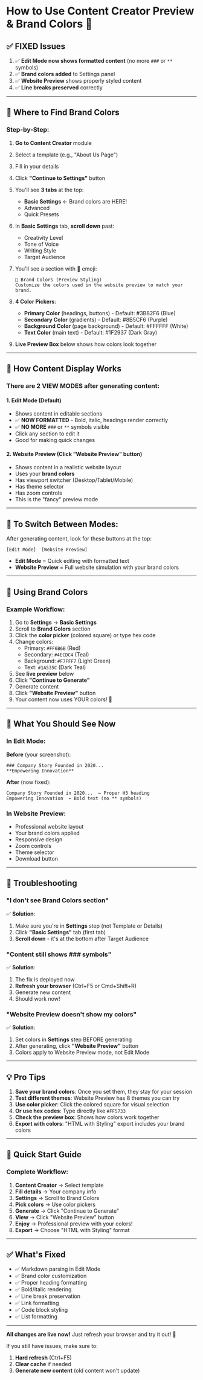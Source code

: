 # How to Use Content Creator Preview & Brand Colors 🎨

## ✅ FIXED Issues

1. ✅ **Edit Mode now shows formatted content** (no more `###` or `**` symbols)
2. ✅ **Brand colors added** to Settings panel
3. ✅ **Website Preview** shows properly styled content
4. ✅ **Line breaks preserved** correctly

---

## 📍 Where to Find Brand Colors

### Step-by-Step:

1. **Go to Content Creator** module
2. Select a template (e.g., "About Us Page")
3. Fill in your details
4. Click **"Continue to Settings"** button
5. You'll see **3 tabs** at the top:
   - **Basic Settings** ← Brand colors are HERE!
   - Advanced
   - Quick Presets

6. In **Basic Settings** tab, **scroll down** past:
   - Creativity Level
   - Tone of Voice
   - Writing Style
   - Target Audience

7. You'll see a section with 🎨 emoji:
   ```
   🎨 Brand Colors (Preview Styling)
   Customize the colors used in the website preview to match your brand.
   ```

8. **4 Color Pickers**:
   - **Primary Color** (headings, buttons) - Default: #3B82F6 (Blue)
   - **Secondary Color** (gradients) - Default: #8B5CF6 (Purple)
   - **Background Color** (page background) - Default: #FFFFFF (White)
   - **Text Color** (main text) - Default: #1F2937 (Dark Gray)

9. **Live Preview Box** below shows how colors look together

---

## 🎯 How Content Display Works

### There are 2 VIEW MODES after generating content:

#### 1. **Edit Mode** (Default)
- Shows content in editable sections
- ✅ **NOW FORMATTED** - Bold, italic, headings render correctly
- ✅ **NO MORE** `###` or `**` symbols visible
- Click any section to edit it
- Good for making quick changes

#### 2. **Website Preview** (Click "Website Preview" button)
- Shows content in a realistic website layout
- Uses your **brand colors**
- Has viewport switcher (Desktop/Tablet/Mobile)
- Has theme selector
- Has zoom controls
- This is the "fancy" preview mode

---

## 🔄 To Switch Between Modes:

After generating content, look for these buttons at the top:

```
[Edit Mode]  [Website Preview]
```

- **Edit Mode** = Quick editing with formatted text
- **Website Preview** = Full website simulation with your brand colors

---

## 🎨 Using Brand Colors

### Example Workflow:

1. Go to **Settings** → **Basic Settings**
2. Scroll to **Brand Colors** section
3. Click the **color picker** (colored square) or type hex code
4. Change colors:
   - Primary: `#FF6B6B` (Red)
   - Secondary: `#4ECDC4` (Teal)
   - Background: `#F7FFF7` (Light Green)
   - Text: `#1A535C` (Dark Teal)
5. See **live preview** below
6. Click **"Continue to Generate"**
7. Generate content
8. Click **"Website Preview"** button
9. Your content now uses YOUR colors! 🎉

---

## 📸 What You Should See Now

### In Edit Mode:
**Before** (your screenshot):
```
### Company Story Founded in 2020...
**Empowering Innovation**
```

**After** (now fixed):
```
Company Story Founded in 2020...  ← Proper H3 heading
Empowering Innovation  ← Bold text (no ** symbols)
```

### In Website Preview:
- Professional website layout
- Your brand colors applied
- Responsive design
- Zoom controls
- Theme selector
- Download button

---

## 🐛 Troubleshooting

### "I don't see Brand Colors section"
✅ **Solution**: 
1. Make sure you're in **Settings** step (not Template or Details)
2. Click **"Basic Settings"** tab (first tab)
3. **Scroll down** - it's at the bottom after Target Audience

### "Content still shows ### symbols"
✅ **Solution**: 
1. The fix is deployed now
2. **Refresh your browser** (Ctrl+F5 or Cmd+Shift+R)
3. Generate new content
4. Should work now!

### "Website Preview doesn't show my colors"
✅ **Solution**:
1. Set colors in **Settings** step BEFORE generating
2. After generating, click **"Website Preview"** button
3. Colors apply to Website Preview mode, not Edit Mode

---

## 💡 Pro Tips

1. **Save your brand colors**: Once you set them, they stay for your session
2. **Test different themes**: Website Preview has 8 themes you can try
3. **Use color picker**: Click the colored square for visual selection
4. **Or use hex codes**: Type directly like `#FF5733`
5. **Check the preview box**: Shows how colors work together
6. **Export with colors**: "HTML with Styling" export includes your brand colors

---

## 🚀 Quick Start Guide

### Complete Workflow:

1. **Content Creator** → Select template
2. **Fill details** → Your company info
3. **Settings** → Scroll to Brand Colors
4. **Pick colors** → Use color pickers
5. **Generate** → Click "Continue to Generate"
6. **View** → Click "Website Preview" button
7. **Enjoy** → Professional preview with your colors!
8. **Export** → Choose "HTML with Styling" format

---

## ✅ What's Fixed

- ✅ Markdown parsing in Edit Mode
- ✅ Brand color customization
- ✅ Proper heading formatting
- ✅ Bold/italic rendering
- ✅ Line break preservation
- ✅ Link formatting
- ✅ Code block styling
- ✅ List formatting

---

**All changes are live now!** Just refresh your browser and try it out! 🎉

If you still have issues, make sure to:
1. **Hard refresh** (Ctrl+F5)
2. **Clear cache** if needed
3. **Generate new content** (old content won't update)

